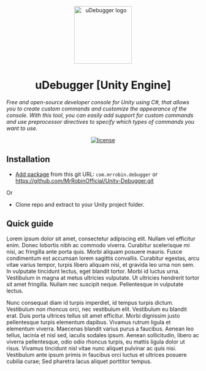 <!-- markdownlint-disable-next-line -->
<p align="center">
  <a href="#" rel="noopener" target="_blank"><img width="150" src="Resources/UnityDebugger_128x128.png" alt="uDebugger logo"></a>
</p>

<h1 align="center">uDebugger [Unity Engine]</h1>

*Free and open-source developer console for Unity using C#, that allows you to create custom commands and customize the appearance of the console. With this tool, you can easily add support for custom commands and use preprocessor directives to specify which types of commands you want to use.*

<div align="center">
  
[![license](https://img.shields.io/badge/license-MIT-blue.svg)](https://github.com/mrrobinofficial/unity-debugger/blob/HEAD/LICENSE.md)

</div>

## Installation

* [Add package](https://docs.unity3d.com/Manual/upm-ui-giturl.html) from this git URL: ```com.mrrobin.debugger``` or https://github.com/MrRobinOfficial/Unity-Debugger.git

Or

* Clone repo and extract to your Unity project folder.

## Quick guide

Lorem ipsum dolor sit amet, consectetur adipiscing elit. Nullam vel efficitur enim. Donec lobortis nibh ac commodo viverra. Curabitur scelerisque mi nisi, ac fringilla ante porta quis. Morbi aliquam posuere mauris. Fusce condimentum est accumsan lorem sagittis convallis. Curabitur egestas, arcu vitae varius tempor, turpis libero aliquam nisi, et gravida leo urna non sem. In vulputate tincidunt lectus, eget blandit tortor. Morbi id luctus urna. Vestibulum in magna at metus ultricies vulputate. Ut ultricies hendrerit tortor sit amet fringilla. Nullam nec suscipit neque. Pellentesque in vulputate lectus.

Nunc consequat diam id turpis imperdiet, id tempus turpis dictum. Vestibulum non rhoncus orci, nec vestibulum elit. Vestibulum eu blandit erat. Duis porta ultrices tellus sit amet efficitur. Morbi dignissim justo pellentesque turpis elementum dapibus. Vivamus rutrum ligula et elementum viverra. Maecenas blandit varius purus a faucibus. Aenean leo tellus, lacinia et nisl sed, iaculis sodales ipsum. Aenean sollicitudin, libero ac viverra pellentesque, odio odio rhoncus turpis, eu mattis ligula dolor ut risus. Vivamus tincidunt nisl vitae nunc aliquet pulvinar ac quis nisi. Vestibulum ante ipsum primis in faucibus orci luctus et ultrices posuere cubilia curae; Sed pharetra lacus aliquet porttitor tempus.
